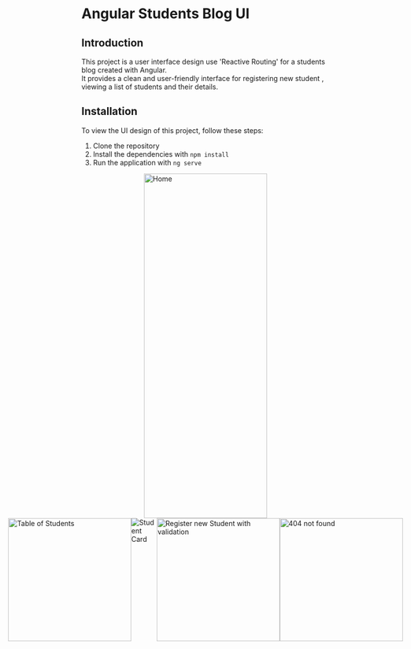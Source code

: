 # Angular Students Blog UI

## Introduction
This project is a user interface design use 'Reactive Routing' for a students blog created with Angular.<br>
It provides a clean and user-friendly interface for registering new student , viewing a list of students and their details.


## Installation
To view the UI design of this project, follow these steps:

1. Clone the repository
2. Install the dependencies with `npm install`
3. Run the application with `ng serve`


<div style="display:flex; justify-content:center;">
  <img src="https://user-images.githubusercontent.com/63107268/235211827-e5910e0a-f2b1-4a6f-ae7f-fb11f82a169e.png" width="250" height="700" alt="Home">
</div>

<div style="display:flex; justify-content:center;">
    <img src="https://user-images.githubusercontent.com/63107268/235211827-e5910e0a-f2b1-4a6f-ae7f-fb11f82a169e.png" width="250" height="250" alt="Table of Students">
  <img src="https://user-images.githubusercontent.com/63107268/235212012-46b1eeb4-d42e-4cda-b4c8-3ed27659dfd1.png" alt="Student Card">
  <img src="https://user-images.githubusercontent.com/63107268/235212046-56858a8d-8b3c-436e-9f75-74f97024a2a8.png" width="250" height="250" alt="Register new Student with validation">
  <img src="https://user-images.githubusercontent.com/63107268/235212125-41a72025-aec7-481b-a071-04bdb80d6d76.png" width="250" height="250" alt="404 not found">
</div>






